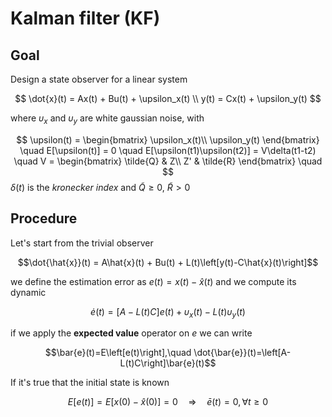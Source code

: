 # Kalman filter (KF)

## Goal

Design a state observer for a linear system

$$
    \dot{x}(t) = Ax(t) + Bu(t) + \upsilon_x(t) \\
    y(t) = Cx(t) + \upsilon_y(t)
$$

where $\upsilon_x$ and $\upsilon_y$ are white gaussian noise, with

$$
    \upsilon(t) =
        \begin{bmatrix}
            \upsilon_x(t)\\ 
            \upsilon_y(t)
        \end{bmatrix} \quad
    E[\upsilon(t)] = 0 \quad E[\upsilon(t1)\upsilon(t2)] = V\delta(t1-t2) \quad
    V =
        \begin{bmatrix}
            \tilde{Q} & Z\\ 
            Z' & \tilde{R}
        \end{bmatrix} \quad
$$
$\delta(t)$ is the *kronecker index* and $\tilde{Q} \geq 0$, $\tilde{R}>0$

## Procedure

Let's start from the trivial observer

$$\dot{\hat{x}}(t) = A\hat{x}(t) + Bu(t) + L(t)\left[y(t)-C\hat{x}(t)\right]$$

we define the estimation error as $e(t)=x(t)-\hat{x}(t)$ and we compute its dynamic

$$\dot{e}(t)=\left[A-L(t)C\right]e(t)+\upsilon_x(t) - L(t)\upsilon_y(t)$$

if we apply the **expected value** operator on $e$ we can write

$$\bar{e}(t)=E\left[e(t)\right],\quad \dot{\bar{e}}(t)=\left[A-L(t)C\right]\bar{e}(t)$$

If it's true that the initial state is known

$$E\left[e(t)\right]=E\left[x(0)-\hat{x}(0)\right]=0 \quad\Rightarrow\quad \bar{e}(t)=0, \forall t\geq0 $$